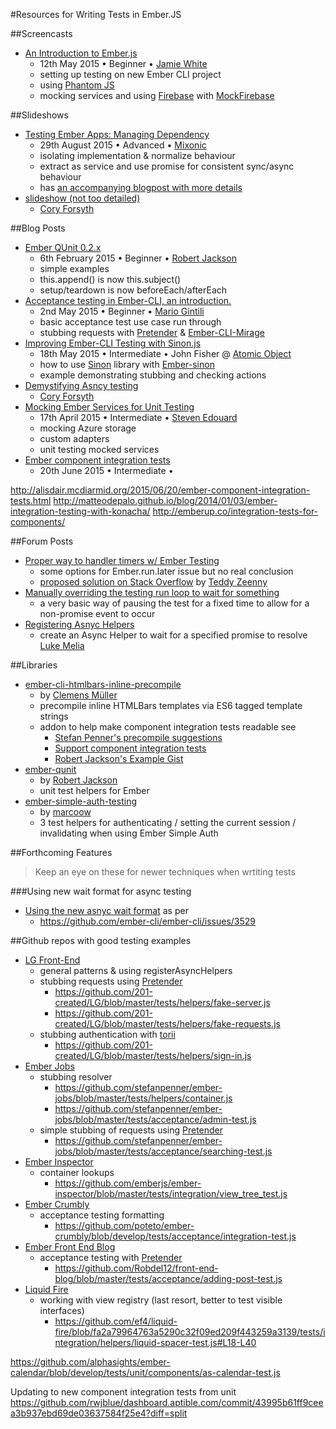 #Resources for Writing Tests in Ember.JS

##Screencasts
- [An Introduction to Ember.js](https://skillsmatter.com/skillscasts/6362-an-introduction-to-ember-js)
    - 12th May 2015 • Beginner • [Jamie White][jgwhite]
    - setting up testing on new Ember CLI project
    - using [Phantom JS][PhantomJS]
    - mocking services and using [Firebase][Emberfire] with [MockFirebase][MockFirebase]

##Slideshows
- [Testing Ember Apps: Managing Dependency](http://www.slideshare.net/mixonic/testing-ember-apps-managing-dependency)
    - 29th August 2015 • Advanced • [Mixonic][mixonic]
    - isolating implementation & normalize behaviour
    - extract as service and use promise for consistent sync/async behaviour
    - has [an accompanying blogpost with more details](http://madhatted.com/2014/8/29/testing-ember-js-apps-managing-dependencies)
- [slideshow (not too detailed)](http://www.slideshare.net/bantic/ember-testing-internals-with-ember-cli)
    - [Cory Forsyth][Bantic]

##Blog Posts
- [Ember QUnit 0.2.x](http://reefpoints.dockyard.com/2015/02/06/ember-qunit-0-2.html)
    - 6th February 2015 • Beginner • [Robert Jackson][rwjblue]
    - simple examples
    - this.append() is now this.subject()
    - setup/teardown is now beforeEach/afterEach
- [Acceptance testing in Ember-CLI, an introduction.](http://mariogintili.svbtle.com/acceptance-testing-ember-cli)
    - 2nd May 2015 • Beginner • [Mario Gintili][MarioGintili]
    - basic acceptance test use case run through
    - stubbing requests with [Pretender][Pretender] & [Ember-CLI-Mirage][ember-cli-mirage]
- [Improving Ember-CLI Testing with Sinon.js](http://spin.atomicobject.com/2015/05/18/sinon-js-ember-cli-testing/)
    - 18th May 2015 • Intermediate • John Fisher @ [Atomic Object][AtomicObject]
    - how to use [Sinon][Sinon] library with [Ember-sinon][Ember-sinon]
    - example demonstrating stubbing and checking actions
- [Demystifying Asncy testing](http://coryforsyth.com/2014/07/10/demystifing-ember-async-testing/)
    - [Cory Forsyth][Bantic]
- [Mocking Ember Services for Unit Testing](http://blog.stevenedouard.com/mocking-ember-services-for-unit-testing/)
    - 17th April 2015 • Intermediate • [Steven Edouard][stevenedouard]
    - mocking Azure storage
    - custom adapters
    - unit testing mocked services
- [Ember component integration tests](http://alisdair.mcdiarmid.org/2015/06/20/ember-component-integration-tests.html)
	- 20th June 2015 • Intermediate • 

http://alisdair.mcdiarmid.org/2015/06/20/ember-component-integration-tests.html
http://matteodepalo.github.io/blog/2014/01/03/ember-integration-testing-with-konacha/
http://emberup.co/integration-tests-for-components/



##Forum Posts
- [Proper way to handler timers w/ Ember Testing](http://discuss.emberjs.com/t/proper-way-to-handler-timers-w-ember-testing/4693)
    - some options for Ember.run.later issue but no real conclusion
    - [proposed solution on Stack Overflow](http://stackoverflow.com/questions/27851517/ember-integration-testing-hangs-after-visiting-route#answer-27887807) by [Teddy Zeenny][teddyzeenny]
- [Manually overriding the testing run loop to wait for something](http://stackoverflow.com/questions/25512168/async-call-in-ember-testing#answer-25513886)
    - a very basic way of pausing the test for a fixed time to allow for a non-promise event to occur
- [Registering Asnyc Helpers](http://stackoverflow.com/questions/26498845/using-ember-cli-how-do-i-get-an-acceptance-test-to-wait-for-a-promise#answer-27085279)
    -  create an Async Helper to wait for a specified promise to resolve [Luke Melia][LukeMelia]

##Libraries
- [ember-cli-htmlbars-inline-precompile](https://github.com/pangratz/ember-cli-htmlbars-inline-precompile)
    - by [Clemens Müller][pangratz]
    - precompile inline HTMLBars templates via ES6 tagged template strings
    - addon to help make component integration tests readable see
        - [Stefan Penner's precompile suggestions](https://gist.github.com/stefanpenner/38a36298d04b29bbce5f)
        - [Support component integration tests](https://github.com/switchfly/ember-test-helpers/pull/38)
        - [Robert Jackson's Example Gist](https://gist.github.com/rwjblue/a178377293380ed537ce)
- [ember-qunit](https://github.com/rwjblue/ember-qunit)
    - by [Robert Jackson][rwjblue]
    - unit test helpers for Ember
- [ember-simple-auth-testing](https://github.com/simplabs/ember-simple-auth/tree/master/packages/ember-simple-auth-testing)
    - by [marcoow][marcoow]
    - 3 test helpers for authenticating / setting the current session / invalidating when using Ember Simple Auth

##Forthcoming Features

> Keep an eye on these for newer techniques when wrtiting tests

###Using new wait format for async testing
- [Using the new asnyc wait format](https://github.com/switchfly/ember-test-helpers/issues/50) as per
    - https://github.com/ember-cli/ember-cli/issues/3529

##Github repos with good testing examples
- [LG Front-End](https://github.com/201-created/LG)
    - general patterns & using registerAsyncHelpers
    - stubbing requests using [Pretender][Pretender]
        - https://github.com/201-created/LG/blob/master/tests/helpers/fake-server.js
        - https://github.com/201-created/LG/blob/master/tests/helpers/fake-requests.js
    - stubbing authentication with [torii][torii]
        - https://github.com/201-created/LG/blob/master/tests/helpers/sign-in.js
- [Ember Jobs](https://github.com/stefanpenner/ember-jobs)
    - stubbing resolver
        - https://github.com/stefanpenner/ember-jobs/blob/master/tests/helpers/container.js
        - https://github.com/stefanpenner/ember-jobs/blob/master/tests/acceptance/admin-test.js
    - simple stubbing of requests using [Pretender][Pretender]
        - https://github.com/stefanpenner/ember-jobs/blob/master/tests/acceptance/searching-test.js
- [Ember Inspector](https://github.com/emberjs/ember-inspector)
    - container lookups
        - https://github.com/emberjs/ember-inspector/blob/master/tests/integration/view_tree_test.js
- [Ember Crumbly](https://github.com/poteto/ember-crumbly)
    - acceptance testing formatting
        - https://github.com/poteto/ember-crumbly/blob/develop/tests/acceptance/integration-test.js
- [Ember Front End Blog](https://github.com/Robdel12/front-end-blog)
    - acceptance testing with [Pretender][Pretender]
        - https://github.com/Robdel12/front-end-blog/blob/master/tests/acceptance/adding-post-test.js
- [Liquid Fire](https://github.com/ef4/liquid-fire)
    - working with view registry (last resort, better to test visible interfaces)
        - https://github.com/ef4/liquid-fire/blob/fa2a79964763a5290c32f09ed209f443259a3139/tests/integration/helpers/liquid-spacer-test.js#L18-L40


https://github.com/alphasights/ember-calendar/blob/develop/tests/unit/components/as-calendar-test.js

Updating to new component integration tests from unit
https://github.com/rwjblue/dashboard.aptible.com/commit/43995b61ff9ceea3b937ebd69de03637584f25e4?diff=split



[MarioGintili]: https://twitter.com/mariogintili
[teddyzeenny]: https://twitter.com/teddyzeenny
[AtomicObject]: https://twitter.com/atomicobject
[mixonic]: https://twitter.com/mixonic
[rwjblue]: https://twitter.com/rwjblue
[LukeMelia]: https://twitter.com/lukemelia
[Bantic]: https://twitter.com/bantic
[jgwhite]: https://twitter.com/jgwhite
[stevenedouard]: http://blog.stevenedouard.com/
[pangratz]: https://twitter.com/pangratz
[marcoow]: https://twitter.com/marcoow

[ember-cli-mirage]: http://www.ember-cli-mirage.com/
[Pretender]: https://github.com/trek/pretender
[torii]: http://vestorly.github.io/torii/
[Sinon]: http://sinonjs.org/
[Ember-sinon]: https://github.com/csantero/ember-sinon
[Emberfire]: https://github.com/firebase/emberfire
[MockFirebase]: https://github.com/katowulf/mockfirebase
[PhantomJS]: phantomjs.org